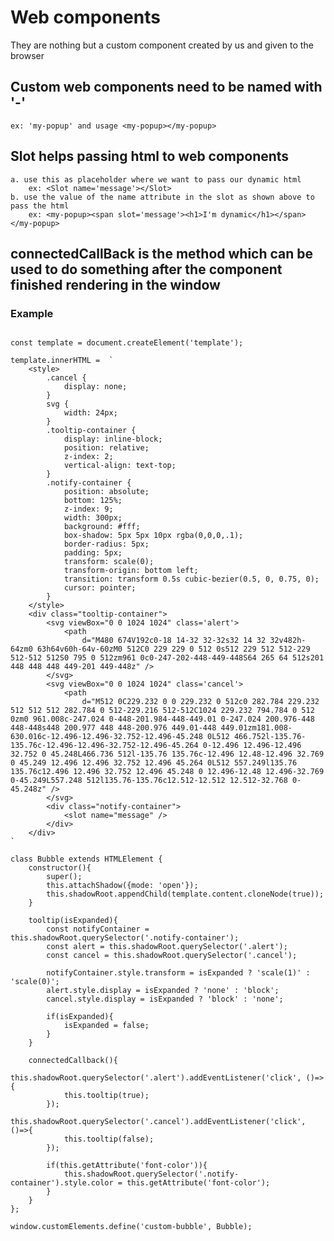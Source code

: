 # Web components 
They are nothing but a custom component created by us and given to the browser

## Custom web components need to be named with '-'
    ex: 'my-popup' and usage <my-popup></my-popup>
## Slot helps passing html to web components
    a. use this as placeholder where we want to pass our dynamic html
        ex: <Slot name='message'></Slot>
    b. use the value of the name attribute in the slot as shown above to pass the html 
        ex: <my-popup><span slot='message'><h1>I'm dynamic</h1></span></my-popup>
## connectedCallBack is the method which can be used to do something after the component finished rendering in the window
### Example
```

const template = document.createElement('template');

template.innerHTML =  `
    <style>
        .cancel {
            display: none;
        }
        svg {
            width: 24px;                        
        }
        .tooltip-container {
            display: inline-block;
            position: relative;
            z-index: 2;
            vertical-align: text-top;
        }
        .notify-container {
            position: absolute;
            bottom: 125%;
            z-index: 9;
            width: 300px;
            background: #fff;
            box-shadow: 5px 5px 10px rgba(0,0,0,.1);
            border-radius: 5px;
            padding: 5px;
            transform: scale(0);
            transform-origin: bottom left;
            transition: transform 0.5s cubic-bezier(0.5, 0, 0.75, 0);
            cursor: pointer;
        }
    </style>
    <div class="tooltip-container">
        <svg viewBox="0 0 1024 1024" class='alert'>
            <path
                d="M480 674V192c0-18 14-32 32-32s32 14 32 32v482h-64zm0 63h64v60h-64v-60zM0 512C0 229 229 0 512 0s512 229 512 512-229 512-512 512S0 795 0 512zm961 0c0-247-202-448-449-448S64 265 64 512s201 448 448 448 449-201 449-448z" />
        </svg>
        <svg viewBox="0 0 1024 1024" class='cancel'>
            <path
                d="M512 0C229.232 0 0 229.232 0 512c0 282.784 229.232 512 512 512 282.784 0 512-229.216 512-512C1024 229.232 794.784 0 512 0zm0 961.008c-247.024 0-448-201.984-448-449.01 0-247.024 200.976-448 448-448s448 200.977 448 448-200.976 449.01-448 449.01zm181.008-630.016c-12.496-12.496-32.752-12.496-45.248 0L512 466.752l-135.76-135.76c-12.496-12.496-32.752-12.496-45.264 0-12.496 12.496-12.496 32.752 0 45.248L466.736 512l-135.76 135.76c-12.496 12.48-12.496 32.769 0 45.249 12.496 12.496 32.752 12.496 45.264 0L512 557.249l135.76 135.76c12.496 12.496 32.752 12.496 45.248 0 12.496-12.48 12.496-32.769 0-45.249L557.248 512l135.76-135.76c12.512-12.512 12.512-32.768 0-45.248z" />
        </svg>
        <div class="notify-container">
            <slot name="message" />
        </div>
    </div>
`

class Bubble extends HTMLElement {
    constructor(){
        super();
        this.attachShadow({mode: 'open'});
        this.shadowRoot.appendChild(template.content.cloneNode(true));
    }

    tooltip(isExpanded){
        const notifyContainer = this.shadowRoot.querySelector('.notify-container');
        const alert = this.shadowRoot.querySelector('.alert');
        const cancel = this.shadowRoot.querySelector('.cancel');
        
        notifyContainer.style.transform = isExpanded ? 'scale(1)' : 'scale(0)';
        alert.style.display = isExpanded ? 'none' : 'block';
        cancel.style.display = isExpanded ? 'block' : 'none';

        if(isExpanded){            
            isExpanded = false;            
        }
    }

    connectedCallback(){
        this.shadowRoot.querySelector('.alert').addEventListener('click', ()=>{
            this.tooltip(true);
        });
        this.shadowRoot.querySelector('.cancel').addEventListener('click', ()=>{
            this.tooltip(false);
        });

        if(this.getAttribute('font-color')){
            this.shadowRoot.querySelector('.notify-container').style.color = this.getAttribute('font-color');
        }
    }
};

window.customElements.define('custom-bubble', Bubble);

```